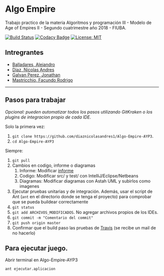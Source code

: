 # Algo Empire
Trabajo practico de la materia Algoritmos y programación III - Modelo de Age of Empires II -
Segundo cuatrimestre año 2018 - FIUBA.



[![Build Status](https://travis-ci.com/diaznicolasandres1/Algo-Empire-AYP3.svg?branch=master)](https://travis-ci.com/diaznicolasandres1/Algo-Empire-AYP3)
[![Codacy Badge](https://api.codacy.com/project/badge/Grade/02562e58ec574e73bee2a1ecf7b99712)](https://www.codacy.com/app/diaznicolasandres1/Algo-Empire-AYP3?utm_source=github.com&amp;utm_medium=referral&amp;utm_content=diaznicolasandres1/Algo-Empire-AYP3&amp;utm_campaign=Badge_Grade)
[![License: MIT](https://img.shields.io/badge/License-MIT-yellow.svg)](https://opensource.org/licenses/MIT)

## Intregrantes
- [Balladares, Alejandro](https://github.com/AlejandroBalladares)
- [Diaz, Nicolas Andres](https://github.com/diaznicolasandres1)
- [Galvan Perez, Jonathan](https://github.com/JonathanGalvanPerez)
- [Mastricchio, Facundo Rodrigo](https://github.com/FacuMastri)

---
## Pasos para trabajar

_Opcional: pueden automatizar todos los pasos utilizando GitKraken o los plugins de integracion propio de cada IDE._

Solo la primera vez:
1. `git clone https://github.com/diaznicolasandres1/Algo-Empire-AYP3`.
1. `cd Algo-Empire-AYP3`

Siempre:
1. `git pull`
1. Cambios en codigo, informe o diagramas
    1. Informe: Modificar [informe](https://www.overleaf.com/6538475577bggwkfmmvhnz)
    1. Codigo: Modificar src/ y test/ con IntelliJ/Eclipse/Netbeans
    1. Diagramas: Modificar diagramas con Astah UML y subirlos como imagenes
1. Ejecutar pruebas unitarias y de integración. Además, usar el script de Ant (`ant` en el directorio donde se tenga el proyecto) para comprobar que se pueda buildear correctamente
1. `git status`
1. `git add ARCHIVOS_MODIFICADOS`. No agregar archivos propios de los IDEs.
1. `git commit -m "Comentario del commit"`
1. `git push origin master` 
1. Confirmar que el build paso las pruebas de [Travis](https://travis-ci.com/diaznicolasandres1/Algo-Empire-AYP3/) (se recibe un mail de no hacerlo)

## Para ejecutar juego.
Abrir terminal en Algo-Empire-AYP3

 `ant ejecutar.aplicacion`
